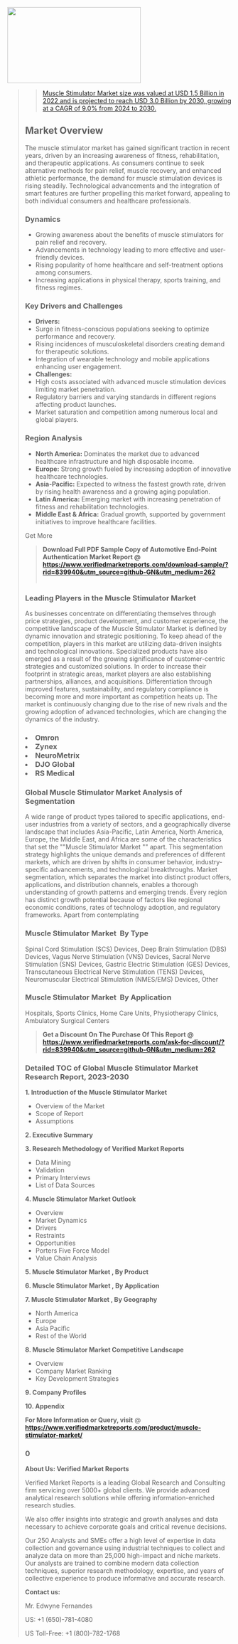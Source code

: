 <img src="https://ffe5etoiles.com/wp-content/uploads/2024/12/MST1-300x171.png" alt="" width="300" height="171" class="alignnone size-medium wp-image-20088" /><blockquote id="" class=""><a href="https://www.verifiedmarketreports.com/download-sample/?rid=870216&utm_source=github-GN&utm_medium=262" target="_blank"><blockquote id="" class=""><a href="https://www.verifiedmarketreports.com/download-sample/?rid=839940&utm_source=github-GN&utm_medium=262" target="_blank">Muscle Stimulator Market size was valued at USD 1.5 Billion in 2022 and is projected to reach USD 3.0 Billion by 2030, growing at a CAGR of 9.0% from 2024 to 2030.</a></blockquote><p><h2>Market Overview</h2><p>The muscle stimulator market has gained significant traction in recent years, driven by an increasing awareness of fitness, rehabilitation, and therapeutic applications. As consumers continue to seek alternative methods for pain relief, muscle recovery, and enhanced athletic performance, the demand for muscle stimulation devices is rising steadily. Technological advancements and the integration of smart features are further propelling this market forward, appealing to both individual consumers and healthcare professionals.</p><h3>Dynamics</h3><ul> <li>Growing awareness about the benefits of muscle stimulators for pain relief and recovery.</li> <li>Advancements in technology leading to more effective and user-friendly devices.</li> <li>Rising popularity of home healthcare and self-treatment options among consumers.</li> <li>Increasing applications in physical therapy, sports training, and fitness regimes.</li></ul><h3>Key Drivers and Challenges</h3><ul> <li><strong>Drivers:</strong></li> <li>Surge in fitness-conscious populations seeking to optimize performance and recovery.</li> <li>Rising incidences of musculoskeletal disorders creating demand for therapeutic solutions.</li> <li>Integration of wearable technology and mobile applications enhancing user engagement.</li> <li><strong>Challenges:</strong></li> <li>High costs associated with advanced muscle stimulation devices limiting market penetration.</li> <li>Regulatory barriers and varying standards in different regions affecting product launches.</li> <li>Market saturation and competition among numerous local and global players.</li></ul><h3>Region Analysis</h3><ul> <li><strong>North America:</strong> Dominates the market due to advanced healthcare infrastructure and high disposable income.</li> <li><strong>Europe:</strong> Strong growth fueled by increasing adoption of innovative healthcare technologies.</li> <li><strong>Asia-Pacific:</strong> Expected to witness the fastest growth rate, driven by rising health awareness and a growing aging population.</li> <li><strong>Latin America:</strong> Emerging market with increasing penetration of fitness and rehabilitation technologies.</li> <li><strong>Middle East & Africa:</strong> Gradual growth, supported by government initiatives to improve healthcare facilities.</li></ul><p>Get More</p></p><blockquote id="" class=""><strong>Download Full PDF Sample Copy of Automotive End-Point Authentication Market Report @ <a href="https://www.verifiedmarketreports.com/download-sample/?rid=839940&utm_source=github-GN&utm_medium=262" target="_blank">https://www.verifiedmarketreports.com/download-sample/?rid=839940&utm_source=github-GN&utm_medium=262</a></strong><br /><br /></blockquote><h3 id="" class="">Leading Players in the&nbsp;Muscle Stimulator Market </h3><p>As businesses concentrate on differentiating themselves through price strategies, product development, and customer experience, the competitive landscape of the Muscle Stimulator Market is defined by dynamic innovation and strategic positioning. To keep ahead of the competition, players in this market are utilizing data-driven insights and technological innovations. Specialized products have also emerged as a result of the growing significance of customer-centric strategies and customized solutions. In order to increase their footprint in strategic areas, market players are also establishing partnerships, alliances, and acquisitions. Differentiation through improved features, sustainability, and regulatory compliance is becoming more and more important as competition heats up. The market is continuously changing due to the rise of new rivals and the growing adoption of advanced technologies, which are changing the dynamics of the industry.</p><h3 class=""><li>Omron</li><li> Zynex</li><li> NeuroMetrix</li><li> DJO Global</li><li> RS Medical</h3><h3 id="" class="">Global&nbsp;Muscle Stimulator Market Analysis of Segmentation</h3><p id="" class="">A wide range of product types tailored to specific applications, end-user industries from a variety of sectors, and a geographically diverse landscape that includes Asia-Pacific, Latin America, North America, Europe, the Middle East, and Africa are some of the characteristics that set the ""Muscle Stimulator Market "" apart. This segmentation strategy highlights the unique demands and preferences of different markets, which are driven by shifts in consumer behavior, industry-specific advancements, and technological breakthroughs. Market segmentation, which separates the market into distinct product offers, applications, and distribution channels, enables a thorough understanding of growth patterns and emerging trends. Every region has distinct growth potential because of factors like regional economic conditions, rates of technology adoption, and regulatory frameworks. Apart from contemplating</p><h3 id="" class="">Muscle Stimulator Market &nbsp;By Type</h3><p>Spinal Cord Stimulation (SCS) Devices, Deep Brain Stimulation (DBS) Devices, Vagus Nerve Stimulation (VNS) Devices, Sacral Nerve Stimulation (SNS) Devices, Gastric Electric Stimulation (GES) Devices, Transcutaneous Electrical Nerve Stimulation (TENS) Devices, Neuromuscular Electrical Stimulation (NMES/EMS) Devices, Other</p><h3 id="" class="">Muscle Stimulator Market &nbsp;By Application</h3><p class="">Hospitals, Sports Clinics, Home Care Units, Physiotherapy Clinics, Ambulatory Surgical Centers</p><blockquote id="" class=""><strong>Get a Discount On The Purchase Of This Report @ <a href="https://www.verifiedmarketreports.com/download-sample/?rid=839940&utm_source=github-GN&utm_medium=262" target="_blank">https://www.verifiedmarketreports.com/ask-for-discount/?rid=839940&utm_source=github-GN&utm_medium=262</a></strong></blockquote><h3 id="" class="">Detailed TOC of Global Muscle Stimulator Market Research Report, 2023-2030</h3><p id="" class=""><strong>1. Introduction of the Muscle Stimulator Market </strong></p><ul><li>Overview of the Market</li><li>Scope of Report</li><li>Assumptions</li></ul><p id="" class=""><strong>2. Executive Summary</strong></p><p id="" class=""><strong>3. Research Methodology of Verified Market Reports</strong></p><ul><li>Data Mining</li><li>Validation</li><li>Primary Interviews</li><li>List of Data Sources</li></ul><p id="" class=""><strong>4. Muscle Stimulator Market Outlook</strong></p><ul><li>Overview</li><li>Market Dynamics</li><li>Drivers</li><li>Restraints</li><li>Opportunities</li><li>Porters Five Force Model</li><li>Value Chain Analysis</li></ul><p id="" class=""><strong>5. Muscle Stimulator Market , By Product</strong></p><p id="" class=""><strong>6. Muscle Stimulator Market , By Application</strong></p><p id="" class=""><strong>7. Muscle Stimulator Market , By Geography</strong></p><ul><li>North America</li><li>Europe</li><li>Asia Pacific</li><li>Rest of the World</li></ul><p id="" class=""><strong>8. Muscle Stimulator Market Competitive Landscape</strong></p><ul><li>Overview</li><li>Company Market Ranking</li><li>Key Development Strategies</li></ul><p id="" class=""><strong>9. Company Profiles</strong></p><p id="" class=""><strong>10. Appendix</strong></p><p><strong>For More Information or Query, visit</strong>&nbsp;@ <strong><a href="https://www.verifiedmarketreports.com/product/muscle-stimulator-market/" target="_blank">https://www.verifiedmarketreports.com/product/muscle-stimulator-market/</a></strong></p><h3 id="" class="">0</h3><p id="" class=""><strong>About Us: Verified Market Reports</strong></p><p id="" class="">Verified Market Reports is a leading Global Research and Consulting firm servicing over 5000+ global clients. We provide advanced analytical research solutions while offering information-enriched research studies.</p><p id="" class="">We also offer insights into strategic and growth analyses and data necessary to achieve corporate goals and critical revenue decisions.</p><p id="" class="">Our 250 Analysts and SMEs offer a high level of expertise in data collection and governance using industrial techniques to collect and analyze data on more than 25,000 high-impact and niche markets. Our analysts are trained to combine modern data collection techniques, superior research methodology, expertise, and years of collective experience to produce informative and accurate research.</p><p id="" class=""><strong>Contact us:</strong></p><p id="" class="">Mr. Edwyne Fernandes</p><p id="" class="">US: +1 (650)-781-4080</p><p id="" class="">US Toll-Free: +1 (800)-782-1768</p>
